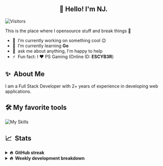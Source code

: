 <h2 align="center">👋 Hello! I'm NJ.</h2>

![Visitors](https://visitor-badge.glitch.me/badge?page_id=n-jaisabai.n-jaisabai)

This is the place where I opensource stuff and break things :rofl:

- 🔭 &nbsp;I’m currently working on something cool :wink:
- 🌱 &nbsp;I’m currently learning **Go**
- 💬 &nbsp;ask me about anything, I'm happy to help
- ⚡ &nbsp;Fun fact: I ❤️ PS Gaming (Online ID: **ESCYB3R**)

## ✨ &nbsp;About Me
  I am a Full Stack Developer with 2+ years of experience in developing web applications.</p>
  
## 🛠️ My favorite tools
![My Skills](https://skillicons.dev/icons?i=vue,go,nodejs,ts,js,python,postgres,mongodb,redis,git,docker,vscode)

## 📈 &nbsp;Stats
  
  <details>
  <summary><b>🔥 &nbsp;GitHub streak</b></summary>
  <br/>
  
  [![GitHub Streak](http://github-readme-streak-stats.herokuapp.com?user=n-jaisabai&theme=github-dark-blue&hide_border=true)](https://git.io/streak-stats)
  
  </details>
  
  <details>
  <summary><b>🔥 &nbsp;Weekly development breakdown</b></summary>
  <br/>
  
  <!--START_SECTION:waka-->

```text
Python           4 hrs 21 mins   ██████████████▒░░░░░░░░░░   57.99 %
Go               46 mins         ██▓░░░░░░░░░░░░░░░░░░░░░░   10.40 %
SQL              35 mins         ██░░░░░░░░░░░░░░░░░░░░░░░   07.88 %
JSON             35 mins         ██░░░░░░░░░░░░░░░░░░░░░░░   07.77 %
Bash             26 mins         █▒░░░░░░░░░░░░░░░░░░░░░░░   05.96 %
YAML             24 mins         █▒░░░░░░░░░░░░░░░░░░░░░░░   05.49 %
```

<!--END_SECTION:waka-->
  <b>Note:</b> Top languages is only a metric of the languages my weekly code consists of and doesn't reflect experience or skill level.
  </details>
